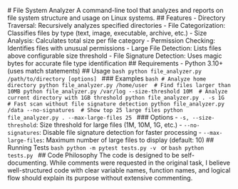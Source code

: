 #   F i l e   S y s t e m   A n a l y z e r 
 
 A   c o m m a n d - l i n e   t o o l   t h a t   a n a l y z e s   a n d   r e p o r t s   o n   f i l e   s y s t e m   s t r u c t u r e   a n d   u s a g e   o n   L i n u x   s y s t e m s . 
 
 # #   F e a t u r e s 
 
 -   * * D i r e c t o r y   T r a v e r s a l * * :   R e c u r s i v e l y   a n a l y z e s   s p e c i f i e d   d i r e c t o r i e s 
 -   * * F i l e   C a t e g o r i z a t i o n * * :   C l a s s i f i e s   f i l e s   b y   t y p e   ( t e x t ,   i m a g e ,   e x e c u t a b l e ,   a r c h i v e ,   e t c . ) 
 -   * * S i z e   A n a l y s i s * * :   C a l c u l a t e s   t o t a l   s i z e   p e r   f i l e   c a t e g o r y 
 -   * * P e r m i s s i o n   C h e c k i n g * * :   I d e n t i f i e s   f i l e s   w i t h   u n u s u a l   p e r m i s s i o n s 
 -   * * L a r g e   F i l e   D e t e c t i o n * * :   L i s t s   f i l e s   a b o v e   c o n f i g u r a b l e   s i z e   t h r e s h o l d 
 -   * * F i l e   S i g n a t u r e   D e t e c t i o n * * :   U s e s   m a g i c   b y t e s   f o r   a c c u r a t e   f i l e   t y p e   i d e n t i f i c a t i o n 
 
 # #   R e q u i r e m e n t s 
 
 -   P y t h o n   3 . 1 0 +   ( u s e s   m a t c h   s t a t e m e n t s ) 
 
 # #   U s a g e 
 
 ` ` ` b a s h 
 p y t h o n   f i l e _ a n a l y z e r . p y   / p a t h / t o / d i r e c t o r y   [ o p t i o n s ] 
 ` ` ` 
 
 # # #   E x a m p l e s 
 
 ` ` ` b a s h 
 #   A n a l y z e   h o m e   d i r e c t o r y 
 p y t h o n   f i l e _ a n a l y z e r . p y   / h o m e / u s e r 
 
 #   F i n d   f i l e s   l a r g e r   t h a n   1 0 M B 
 p y t h o n   f i l e _ a n a l y z e r . p y   / v a r / l o g   - - s i z e - t h r e s h o l d   1 0 M 
 
 #   A n a l y z e   c u r r e n t   d i r e c t o r y   w i t h   1 G B   t h r e s h o l d 
 p y t h o n   f i l e _ a n a l y z e r . p y   .   - s   1 G 
 
 #   F a s t   s c a n   w i t h o u t   f i l e   s i g n a t u r e   d e t e c t i o n 
 p y t h o n   f i l e _ a n a l y z e r . p y   / d a t a   - - n o - s i g n a t u r e s 
 
 #   S h o w   t o p   2 5   l a r g e   f i l e s 
 p y t h o n   f i l e _ a n a l y z e r . p y   .   - - m a x - l a r g e - f i l e s   2 5 
 ` ` ` 
 
 # # #   O p t i o n s 
 
 -   ` - s ,   - - s i z e - t h r e s h o l d ` :   S i z e   t h r e s h o l d   f o r   l a r g e   f i l e s   ( 1 M ,   1 0 M ,   1 G ,   e t c . ) 
 -   ` - - n o - s i g n a t u r e s ` :   D i s a b l e   f i l e   s i g n a t u r e   d e t e c t i o n   f o r   f a s t e r   p r o c e s s i n g 
 -   ` - - m a x - l a r g e - f i l e s ` :   M a x i m u m   n u m b e r   o f   l a r g e   f i l e s   t o   d i s p l a y   ( d e f a u l t :   1 0 ) 
 
 # #   R u n n i n g   T e s t s 
 
 ` ` ` b a s h 
 p y t h o n   - m   p y t e s t   t e s t s . p y   - v 
 ` ` ` 
 
 o r 
 
 ` ` ` b a s h 
 p y t h o n   t e s t s . p y 
 ` ` ` 
 
 # #   C o d e   P h i l o s o p h y 
 
 T h e   c o d e   i s   d e s i g n e d   t o   b e   s e l f - d o c u m e n t i n g .   W h i l e   c o m m e n t s   w e r e   r e q u e s t e d   i n   t h e   o r i g i n a l   t a s k ,   I   b e l i e v e   w e l l - s t r u c t u r e d   c o d e   w i t h   c l e a r   v a r i a b l e   n a m e s ,   f u n c t i o n   n a m e s ,   a n d   l o g i c a l   f l o w   s h o u l d   e x p l a i n   i t s   p u r p o s e   w i t h o u t   e x t e n s i v e   c o m m e n t i n g . 